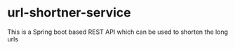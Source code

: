 # url-shortner-service
This is a Spring boot based REST API which can be used to shorten the long urls

